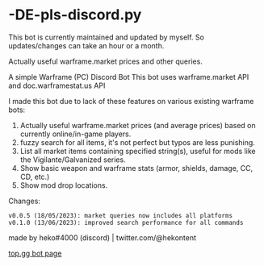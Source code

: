 # -DE-pls-discord.py
This bot is currently maintained and updated by myself. So updates/changes can take an hour or a month.

Actually useful warframe.market prices and other queries.

A simple Warframe (PC) Discord Bot
This bot uses warframe.market API and doc.warframestat.us API

I made this bot due to lack of these features on various existing warframe bots:

1. Actually useful warframe.market prices (and average prices) based on currently online/in-game players.
2. fuzzy search for all items, it's not perfect but typos are less punishing.
3. List all market items containing specified string(s), useful for mods like the Vigilante/Galvanized series.
4. Show basic weapon and warframe stats (armor, shields, damage, CC, CD, etc.)
5. Show mod drop locations.

Changes:  
```
v0.0.5 (18/05/2023): market queries now includes all platforms
v0.1.0 (13/06/2023): improved search performance for all commands  
```

made by heko#4000 (discord) | twitter.com/@hekontent

[top.gg bot page](https://top.gg/bot/981371565079945267)
